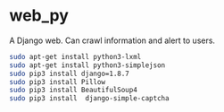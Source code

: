 # web_py
A Django web. Can crawl information and alert to users.

```bash
sudo apt-get install python3-lxml
sudo apt-get install python3-simplejson
sudo pip3 install django=1.8.7
sudo pip3 install Pillow
sudo pip3 install BeautifulSoup4
sudo pip3 install  django-simple-captcha
```

